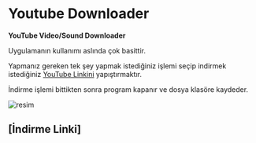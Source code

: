 # Youtube Downloader
**YouTube Video/Sound Downloader**

Uygulamanın kullanımı aslında çok basittir.

Yapmanız gereken tek şey yapmak istediğiniz işlemi seçip indirmek istediğiniz [YouTube Linkini](https://www.youtube.com/) yapıştırmaktır.

İndirme işlemi bittikten sonra program kapanır ve dosya klasöre kaydeder.

![resim](https://media.discordapp.net/attachments/966389043006955520/1032312434469371925/unknown.png?width=656&height=430)

## [**İndirme Linki**]
